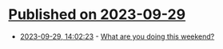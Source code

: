 # [Published on 2023-09-29](index.md)

* [2023-09-29, 14:02:23](https://lobste.rs/s/9o9nyn/what_are_you_doing_this_weekend) - [What are you doing this weekend?](https://lobste.rs/s/9o9nyn/what_are_you_doing_this_weekend)
